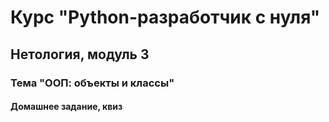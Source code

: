 # Курс "Python-разработчик с нуля"
## Нетология, модуль 3
### Тема "ООП: объекты и классы"
#### Домашнее задание, квиз